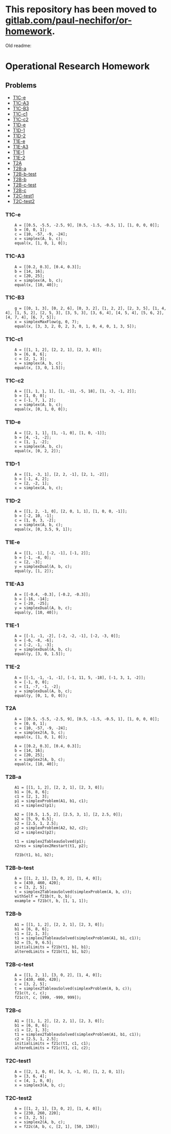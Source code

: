 # This repository has been moved to [gitlab.com/paul-nechifor/or-homework](http://gitlab.com/paul-nechifor/or-homework).

Old readme:

Operational Research Homework
=============================

## Problems

- [T1C-e](#t1c-e)
- [T1C-A3](#t1c-a3)
- [T1C-B3](#t1c-b3)
- [T1C-c1](#t1c-c1)
- [T1C-c2](#t1c-c2)
- [T1D-e](#t1d-e)
- [T1D-1](#t1d-1)
- [T1D-2](#t1d-2)
- [T1E-e](#t1e-e)
- [T1E-A3](#t1e-a3)
- [T1E-1](#t1e-1)
- [T1E-2](#t1e-2)
- [T2A](#t2a)
- [T2B-a](#t2b-a)
- [T2B-b-test](#t2b-b-test)
- [T2B-b](#t2b-b)
- [T2B-c-test](#t2b-c-test)
- [T2B-c](#t2b-c)
- [T2C-test1](#t2c-test1)
- [T2C-test2](#t2c-test2)

### T1C-e

```
    A = [[0.5, -5.5, -2.5, 9], [0.5, -1.5, -0.5, 1], [1, 0, 0, 0]];
    b = [0, 0, 1];
    c = [10, -57, -9, -24];
    x = simplex(A, b, c);
    equal(x, [1, 0, 1, 0]);
```

### T1C-A3

```
    A = [[0.2, 0.3], [0.4, 0.3]];
    b = [14, 16];
    c = [20, 25];
    x = simplex(A, b, c);
    equal(x, [10, 40]);
```

### T1C-B3

```
    g = [[0, 1, 3], [0, 2, 6], [0, 3, 2], [1, 2, 2], [2, 3, 5], [1, 4, 4], [1, 5, 2], [2, 5, 3], [3, 5, 3], [3, 6, 4], [4, 5, 4], [5, 6, 2], [4, 7, 4], [6, 7, 5]];
    x = simplexMaxFlow(g, 0, 7);
    equal(x, [3, 3, 2, 0, 2, 3, 0, 1, 0, 4, 0, 1, 3, 5]);
```

### T1C-c1

```
    A = [[1, 1, 2], [2, 2, 1], [2, 3, 0]];
    b = [6, 8, 6];
    c = [2, 1, 3];
    x = simplex(A, b, c);
    equal(x, [3, 0, 1.5]);
```

### T1C-c2

```
    A = [[1, 1, 1, 1], [1, -11, -5, 18], [1, -3, -1, 2]];
    b = [1, 0, 0];
    c = [-1, 7, 1, 2];
    x = simplex(A, b, c);
    equal(x, [0, 1, 0, 0]);
```

### T1D-e

```
    A = [[2, 1, 1], [1, -1, 0], [1, 0, -1]];
    b = [4, -1, -2];
    c = [1, 1, -2];
    x = simplex(A, b, c);
    equal(x, [0, 2, 2]);
```

### T1D-1

```
    A = [[1, -3, 1], [2, 2, -1], [2, 1, -2]];
    b = [-1, 4, 2];
    c = [2, -2, 1];
    x = simplex(A, b, c);
```

### T1D-2

```
    A = [[1, 2, -1, 0], [2, 0, 1, 1], [1, 0, 0, -1]];
    b = [-2, 10, -1];
    c = [1, 0, 3, -2];
    x = simplex(A, b, c);
    equal(x, [0, 3.5, 9, 1]);
```

### T1E-e

```
    A = [[1, -1], [-2, -1], [-1, 2]];
    b = [-1, -4, 0];
    c = [2, -3];
    y = simplexDual(A, b, c);
    equal(y, [1, 2]);
```

### T1E-A3

```
    A = [[-0.4, -0.3], [-0.2, -0.3]];
    b = [-16, -14];
    c = [-20, -25];
    y = simplexDual(A, b, c);
    equal(y, [10, 40]);
```

### T1E-1

```
    A = [[-1, -1, -2], [-2, -2, -1], [-2, -3, 0]];
    b = [-6, -8, -6];
    c = [-2, -1, -3];
    y = simplexDual(A, b, c);
    equal(y, [3, 0, 1.5]);
```

### T1E-2

```
    A = [[-1, -1, -1, -1], [-1, 11, 5, -18], [-1, 3, 1, -2]];
    b = [-1, 0, 0];
    c = [1, -7, -1, -2];
    y = simplexDual(A, b, c);
    equal(y, [0, 1, 0, 0]);
```

### T2A

```
    A = [[0.5, -5.5, -2.5, 9], [0.5, -1.5, -0.5, 1], [1, 0, 0, 0]];
    b = [0, 0, 1];
    c = [10, -57, -9, -24];
    x = simplex2(A, b, c);
    equal(x, [1, 0, 1, 0]);
```

```
    A = [[0.2, 0.3], [0.4, 0.3]];
    b = [14, 16];
    c = [20, 25];
    x = simplex2(A, b, c);
    equal(x, [10, 40]);
```

### T2B-a

```
    A1 = [[1, 1, 2], [2, 2, 1], [2, 3, 0]];
    b1 = [6, 8, 6];
    c1 = [2, 1, 3];
    p1 = simplexProblem(A1, b1, c1);
    x1 = simplex2(p1);
    
    A2 = [[0.5, 1.5, 2], [2.5, 3, 1], [2, 2.5, 0]];
    b2 = [5, 9, 6.5];
    c2 = [2.5, 1, 2.5];
    p2 = simplexProblem(A2, b2, c2);
    x2 = simplex2(p2);
    
    t1 = simplex2TableauSolved(p1);
    x2res = simplex2Restart(t1, p2);
    
    f21b(t1, b1, b2);
```

### T2B-b-test

```
    A = [[1, 2, 1], [3, 0, 2], [1, 4, 0]];
    b = [430, 460, 420];
    c = [3, 2, 5];
    t = simplex2TableauSolved(simplexProblem(A, b, c));
    withSelf = f21b(t, b, b);
    example = f21b(t, b, [1, 1, 1]);
```

### T2B-b

```
    A1 = [[1, 1, 2], [2, 2, 1], [2, 3, 0]];
    b1 = [6, 8, 6]; 
    c1 = [2, 1, 3];
    t1 = simplex2TableauSolved(simplexProblem(A1, b1, c1));
    b2 = [5, 9, 6.5];
    initialLimits = f21b(t1, b1, b1);
    alteredLimits = f21b(t1, b1, b2);
```

### T2B-c-test

```
    A = [[1, 2, 1], [3, 0, 2], [1, 4, 0]];
    b = [430, 460, 420];
    c = [3, 2, 5];
    t = simplex2TableauSolved(simplexProblem(A, b, c));
    f21c(t, c, c);
    f21c(t, c, [999, -999, 999]);
```

### T2B-c

```
    A1 = [[1, 1, 2], [2, 2, 1], [2, 3, 0]];
    b1 = [6, 8, 6]; 
    c1 = [2, 1, 3];
    t1 = simplex2TableauSolved(simplexProblem(A1, b1, c1));
    c2 = [2.5, 1, 2.5];
    initialLimits = f21c(t1, c1, c1);
    alteredLimits = f21c(t1, c1, c2);
```

### T2C-test1

```
    A = [[2, 1, 0, 0], [4, 3, -1, 0], [1, 2, 0, 1]];
    b = [3, 6, 4];
    c = [4, 1, 0, 0];
    x = simplex3(A, b, c);
```

### T2C-test2

```
    A = [[1, 2, 1], [3, 0, 2], [1, 4, 0]];
    b = [230, 260, 220];
    c = [3, 2, 5];
    x = simplex2(A, b, c);
    x = f22c(A, b, c, [2, 1], [50, 130]);
```

